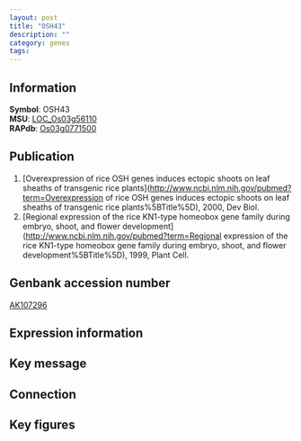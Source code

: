 ```yaml
---
layout: post
title: "OSH43"
description: ""
category: genes
tags: 
---
```


## Information
__Symbol__: OSH43  
__MSU__: [LOC_Os03g56110](http://rice.plantbiology.msu.edu/cgi-bin/ORF_infopage.cgi?orf=LOC_Os03g56110)  
__RAPdb__: [Os03g0771500](http://rapdb.dna.affrc.go.jp/viewer/gbrowse_details/irgsp1?name=Os03g0771500)  

## Publication
1. [Overexpression of rice OSH genes induces ectopic shoots on leaf sheaths of transgenic rice plants](http://www.ncbi.nlm.nih.gov/pubmed?term=Overexpression of rice OSH genes induces ectopic shoots on leaf sheaths of transgenic rice plants%5BTitle%5D), 2000, Dev Biol.
2. [Regional expression of the rice KN1-type homeobox gene family during embryo, shoot, and flower development](http://www.ncbi.nlm.nih.gov/pubmed?term=Regional expression of the rice KN1-type homeobox gene family during embryo, shoot, and flower development%5BTitle%5D), 1999, Plant Cell.

## Genbank accession number
[AK107296](http://www.ncbi.nlm.nih.gov/nuccore/AK107296)  

## Expression information

## Key message

## Connection

## Key figures


